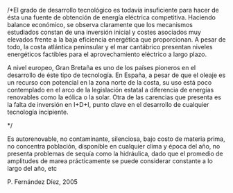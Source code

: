 /*El grado de desarrollo tecnológico es todavía insuficiente para hacer de ésta una fuente de obtención de energía eléctrica competitiva. Haciendo balance económico, se observa claramente que los mecanismos estudiados constan de una inversión inicial y costes asociados muy elevados frente a la baja eficiencia energética que proporcionan. A pesar de todo, la costa atlántica peninsular y el mar cantábrico presentan niveles energéticos factibles para el aprovechamiento eléctrico a largo plazo. 

A nivel europeo, Gran Bretaña es uno de los países pioneros en el desarrollo de éste tipo de tecnología. En España, a pesar de que el oleaje es un recurso con potencial en la zona norte de la costa, su uso está poco contemplado en el  arco de la legislación estatal a diferencia de energías renovables como la eólica o la solar. Otra de las carencias que presenta es la falta de inversión en I+D+I, punto clave en el desarrollo de cualquier tecnología incipiente. 

*/

Es autorenovable, no contaminante, silenciosa, bajo costo de materia prima, no concentra población, disponible en cualquier clima y época del año, no presenta problemas de sequía como la hidráulica, dado que el promedio de amplitudes de marea prácticamente se puede considerar constante a lo largo del año, etc

P. Fernández Díez, 2005